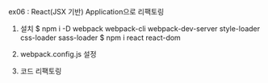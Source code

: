 ex06 : React(JSX 기반) Application으로 리팩토링

1. 설치
    $ npm i -D webpack webpack-cli webpack-dev-server style-loader css-loader sass-loader
    $ npm i react react-dom

2. webpack.config.js 설정

3. 코드 리팩토링

